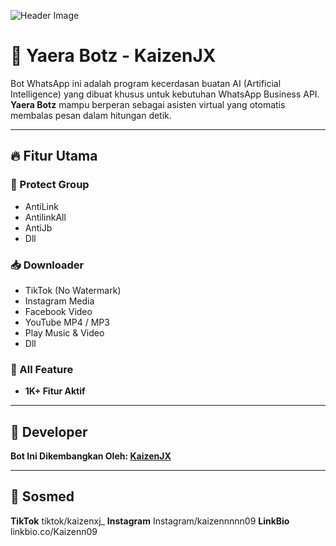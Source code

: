 ![Header Image](https://files.catbox.moe/ix4vuu.jpeg)

# 💠 Yaera Botz - KaizenJX

Bot WhatsApp ini adalah program kecerdasan buatan AI (Artificial Intelligence) yang dibuat khusus untuk kebutuhan WhatsApp Business API. **Yaera Botz** mampu berperan sebagai asisten virtual yang otomatis membalas pesan dalam hitungan detik.

---

## 🔥 Fitur Utama

### 📛 Protect Group
- AntiLink
- AntilinkAll
- AntiJb
- Dll

### 📥 Downloader
- TikTok (No Watermark)
- Instagram Media
- Facebook Video
- YouTube MP4 / MP3
- Play Music & Video
- Dll

### 🧩 All Feature
- **1K+ Fitur Aktif**

---

## 👤 Developer

**Bot Ini Dikembangkan Oleh: [KaizenJX](https://github.com/KaizenJX)**  

---

## 📱 Sosmed

**TikTok**
tiktok/kaizenxj_
**Instagram**
Instagram/kaizennnnn09
**LinkBio**
linkbio.co/Kaizenn09
